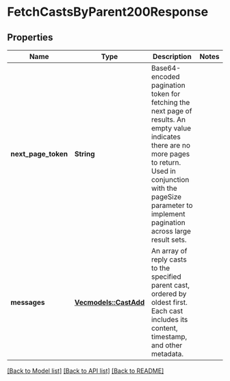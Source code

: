 # FetchCastsByParent200Response

## Properties

Name | Type | Description | Notes
------------ | ------------- | ------------- | -------------
**next_page_token** | **String** | Base64-encoded pagination token for fetching the next page of results. An empty value indicates there are no more pages to return. Used in conjunction with the pageSize parameter to implement pagination across large result sets. | 
**messages** | [**Vec<models::CastAdd>**](CastAdd.md) | An array of reply casts to the specified parent cast, ordered by oldest first. Each cast includes its content, timestamp, and other metadata. | 

[[Back to Model list]](../README.md#documentation-for-models) [[Back to API list]](../README.md#documentation-for-api-endpoints) [[Back to README]](../README.md)


